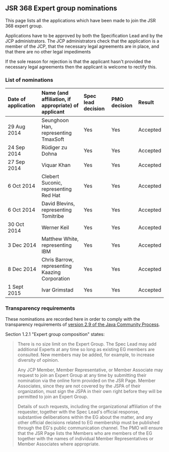 ## JSR 368 Expert group nominations

This page lists all the applications which have been made to join the JSR 368 expert group. 

Applications have to be approved by both the Specification Lead and by the JCP administrators. The JCP administrators check that the application is a member of the JCP, that the necessary legal agreements are in place, and that there are no other legal impediments

If the sole reason for rejection is that the applicant hasn't provided the necessary legal agreements then the applicant is welcome to rectify this.

### List of nominations

Date of application | Name (and affiliation, if appropriate) of applicant | Spec lead decision | PMO decision | Result
:--- | :--- | :--- | :--- | :---
29 Aug 2014 | Seunghoon Han, representing TmaxSoft  | Yes | Yes | Accepted
24 Sep 2014 | Rüdiger zu Dohna | Yes | Yes | Accepted
27 Sep 2014 | Viquar Khan | Yes | Yes | Accepted
6 Oct 2014 | Clebert Suconic, representing Red Hat | Yes | Yes | Accepted
6 Oct 2014 | David Blevins, representing Tomitribe | Yes | Yes | Accepted
30 Oct 2014 | Werner Keil | Yes | Yes | Accepted
3 Dec 2014 | Matthew White, representing IBM | Yes | Yes | Accepted
8 Dec 2014 | Chris Barrow, representing Kaazing Corporation | Yes | Yes | Accepted
1 Sept 2015 | Ivar Grimstad | Yes | Yes | Accepted

### Transparency requirements

These nominations are recorded here in order to comply with the transparency requirements of  [version 2.9 of the Java Community Process](https://jcp.org/en/procedures/jcp2). 

Section 1.2.1 "Expert group composition" states:

>There is no size limit on the Expert Group. 
>The Spec Lead may add additional Experts at any time so long as existing EG members are consulted. 
>New members may be added, for example, to increase diversity of opinion.
>
>Any JCP Member, Member Representative, or Member Associate may request to join an Expert Group at any time 
>by submitting their nomination via the online form provided on the JSR Page. 
>Member Associates, since they are not covered by the JSPA of their organization, must sign the JSPA 
>in their own right before they will be permitted to join an Expert Group.
>
>Details of such requests, including the organizational affiliation of the requester, 
>together with the Spec Lead's official response, substantive deliberations within the EG about the matter, 
>and any other official decisions related to EG membership must be published through the EG's public communication channel. 
>The PMO will ensure that the JSR Page lists the Members who are members of the EG 
> together with the names of individual Member Representatives or Member Associates where appropriate. 

